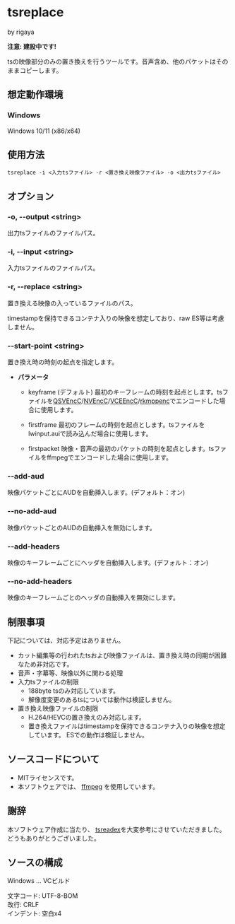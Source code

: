 
# tsreplace
by rigaya

**注意: 建設中です!**

tsの映像部分のみの置き換えを行うツールです。音声含め、他のパケットはそのままコピーします。

## 想定動作環境
### Windows
Windows 10/11 (x86/x64)  

## 使用方法
```
tsreplace -i <入力tsファイル> -r <置き換え映像ファイル> -o <出力tsファイル>
```

## オプション

### -o, --output &lt;string&gt;
出力tsファイルのファイルパス。

### -i, --input &lt;string&gt;
入力tsファイルのファイルパス。

### -r, --replace &lt;string&gt;
置き換える映像の入っているファイルのパス。

timestampを保持できるコンテナ入りの映像を想定しており、raw ES等は考慮しません。

### --start-point &lt;string&gt;
置き換え時の時刻の起点を指定します。

- **パラメータ**
  - keyframe (デフォルト)
    最初のキーフレームの時刻を起点とします。tsファイルを[QSVEncC](https://github.com/rigaya/QSVEnc)/[NVEncC](https://github.com/rigaya/NVEnc)/[VCEEncC](https://github.com/rigaya/VCEEnc)/[rkmppenc](https://github.com/rigaya/rkmppenc)でエンコードした場合に使用します。

  - firstframe
    最初のフレームの時刻を起点とします。tsファイルをlwinput.auiで読み込んだ場合に使用します。

  - firstpacket
    映像・音声の最初のパケットの時刻を起点とします。tsファイルをffmpegでエンコードした場合に使用します。

### --add-aud
映像パケットごとにAUDを自動挿入します。(デフォルト：オン)

### --no-add-aud
映像パケットごとのAUDの自動挿入を無効にします。

### --add-headers
映像のキーフレームごとにヘッダを自動挿入します。(デフォルト：オン)

### --no-add-headers
映像のキーフレームごとのヘッダの自動挿入を無効にします。

## 制限事項

下記については、対応予定はありません。

- カット編集等の行われたtsおよび映像ファイルは、置き換え時の同期が困難なため非対応です。
- 音声・字幕等、映像以外に関わる処理
- 入力tsファイルの制限
  - 188byte tsのみ対応しています。
  - 解像度変更のあるtsについては動作は検証しません。
- 置き換え映像ファイルの制限
  - H.264/HEVCの置き換えのみ対応します。
  - 置き換えファイルはtimestampを保持できるコンテナ入りの映像を想定しています。
    ESでの動作は検証しません。

## ソースコードについて
- MITライセンスです。
- 本ソフトウェアでは、
  [ffmpeg](https://ffmpeg.org/)
  を使用しています。

## 謝辞
本ソフトウェア作成に当たり、
[tsreadex](https://github.com/xtne6f/tsreadex)を大変参考にさせていただきました。  
どうもありがとうございました。


## ソースの構成
Windows ... VCビルド  

文字コード: UTF-8-BOM  
改行: CRLF  
インデント: 空白x4  

